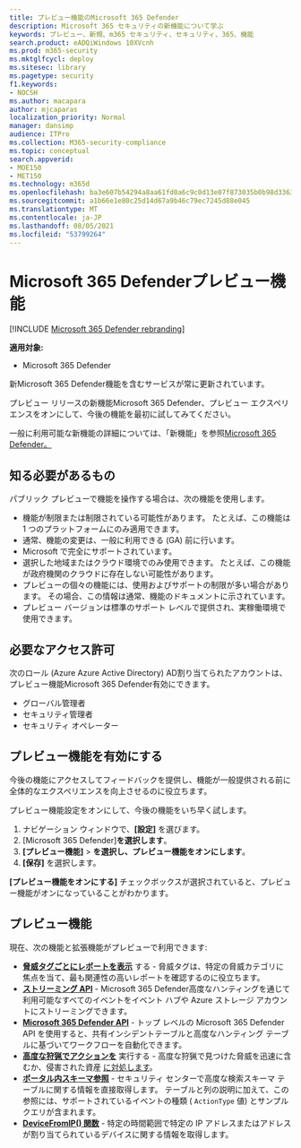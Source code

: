 ```yaml
---
title: プレビュー機能のMicrosoft 365 Defender
description: Microsoft 365 セキュリティの新機能について学ぶ
keywords: プレビュー、新規、m365 セキュリティ、セキュリティ、365、機能
search.product: eADQiWindows 10XVcnh
ms.prod: m365-security
ms.mktglfcycl: deploy
ms.sitesec: library
ms.pagetype: security
f1.keywords:
- NOCSH
ms.author: macapara
author: mjcaparas
localization_priority: Normal
manager: dansimp
audience: ITPro
ms.collection: M365-security-compliance
ms.topic: conceptual
search.appverid:
- MOE150
- MET150
ms.technology: m365d
ms.openlocfilehash: ba3e607b54294a8aa61fd0a6c9c0d13e07f873035b0b98d336328b4c1e858bcf
ms.sourcegitcommit: a1b66e1e80c25d14d67a9b46c79ec7245d88e045
ms.translationtype: MT
ms.contentlocale: ja-JP
ms.lasthandoff: 08/05/2021
ms.locfileid: "53799264"
---
```

# <a name="microsoft-365-defender-preview-features"></a>Microsoft 365 Defenderプレビュー機能

[!INCLUDE [Microsoft 365 Defender rebranding](../includes/microsoft-defender.md)]

**適用対象:**
- Microsoft 365 Defender

新Microsoft 365 Defender機能を含むサービスが常に更新されています。

プレビュー リリースの新機能Microsoft 365 Defender、プレビュー エクスペリエンスをオンにして、今後の機能を最初に試してみてください。

一般に利用可能な新機能の詳細については、「新機能」を参照[Microsoft 365 Defender。](whats-new.md)

 ## <a name="what-you-need-to-know"></a>知る必要があるもの

パブリック プレビューで機能を操作する場合は、次の機能を使用します。

- 機能が制限または制限されている可能性があります。 たとえば、この機能は 1 つのプラットフォームにのみ適用できます。
- 通常、機能の変更は、一般に利用できる (GA) 前に行います。
- Microsoft で完全にサポートされています。
- 選択した地域またはクラウド環境でのみ使用できます。 たとえば、この機能が政府機関のクラウドに存在しない可能性があります。
- プレビューの個々の機能には、使用およびサポートの制限が多い場合があります。 その場合、この情報は通常、機能のドキュメントに示されています。
- プレビュー バージョンは標準のサポート レベルで提供され、実稼働環境で使用できます。 



## <a name="required-permissions"></a>必要なアクセス許可

次のロール (Azure Azure Active Directory) AD割り当てられたアカウントは、プレビュー機能Microsoft 365 Defender有効にできます。

- グローバル管理者
- セキュリティ管理者
- セキュリティ オペレーター

## <a name="turn-on-preview-features"></a>プレビュー機能を有効にする

今後の機能にアクセスしてフィードバックを提供し、機能が一般提供される前に全体的なエクスペリエンスを向上させるのに役立ちます。

プレビュー機能設定をオンにして、今後の機能をいち早く試します。

1. ナビゲーション ウィンドウで、**[設定]** を選びます。
2. [Microsoft 365 Defender]**を選択します**。
3. **[プレビュー機能]** > **を選択し、プレビュー機能をオンにします**。 
4. **[保存]** を選択します。

**[プレビュー機能をオンにする]** チェックボックスが選択されていると、プレビュー機能がオンになっていることがわかります。 

## <a name="preview-features"></a>プレビュー機能

現在、次の機能と拡張機能がプレビューで利用できます:

- **[脅威タグごとにレポートを表示](threat-analytics.md#view-reports-per-threat-tags)** する - 脅威タグは、特定の脅威カテゴリに焦点を当て、最も関連性の高いレポートを確認するのに役立ちます。
- **[ストリーミング API](../defender-endpoint/raw-data-export.md)** - Microsoft 365 Defender高度なハンティングを通じて利用可能なすべてのイベントをイベント ハブや Azure ストレージ アカウントにストリーミングできます。
- **[Microsoft 365 Defender API](api-overview.md)** - トップ レベルの Microsoft 365 Defender API を使用すると、共有インシデントテーブルと高度なハンティング テーブルに基づいてワークフローを自動化できます。 
- **[高度な狩猟でアクションを](advanced-hunting-take-action.md)** 実行する - 高度な狩猟で見つけた脅威を迅速に含むか、侵害された資産 [に対処します](advanced-hunting-overview.md)。
- **[ポータル内スキーマ参照](advanced-hunting-schema-tables.md#get-schema-information-in-the-security-center)** - セキュリティ センターで高度な検索スキーマ テーブルに関する情報を直接取得します。 テーブルと列の説明に加えて、この参照には、サポートされているイベントの種類 ( `ActionType` 値) とサンプル クエリが含まれます。
- **[DeviceFromIP() 関数](advanced-hunting-devicefromip-function.md)** - 特定の時間範囲で特定の IP アドレスまたはアドレスが割り当てられているデバイスに関する情報を取得します。
